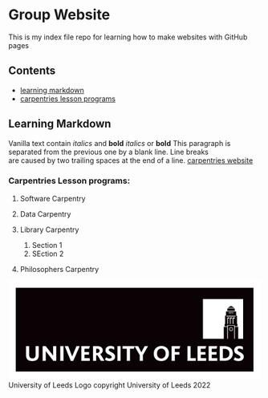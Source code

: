 #  Group Website
This is my index file
repo for learning how to make websites with GitHub pages
## Contents
* [learning markdown](#learning-markdown)
* [carpentries lesson programs](#carpentries-lesson-programs)
## Learning Markdown
Vanilla text contain *italics* and **bold** _italics_ or __bold__
This paragraph is separated from the previous one by a blank line.
Line breaks  
are caused by two trailing spaces at the end of a line.
[carpentries website](https://carpentries.org)
### Carpentries Lesson programs:
1. Software Carpentry
2. Data Carpentry
3. Library Carpentry
   1. Section 1
   2. SEction 2

4. Philosophers Carpentry

![University of Leeds Logo](./unileedslogo.png)  
University of Leeds Logo copyright University of Leeds 2022
